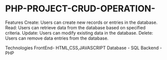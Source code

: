 # PHP-PROJECT-CRUD-OPERATION-
Features
Create: Users can create new records or entries in the database.
Read: Users can retrieve data from the database based on specified criteria.
Update: Users can modify existing data in the database.
Delete: Users can remove data entries from the database.

Technologies
FrontEnd-  HTML,CSS,JAVASCRIPT
Database - SQL
Backend - PHP
